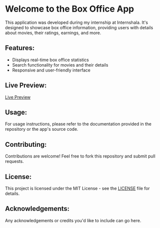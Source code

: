 <!DOCTYPE html>
<html lang="en">
<head>
  <meta charset="UTF-8">
  <meta name="viewport" content="width=device-width, initial-scale=1.0">
</head>
<body>
  <h1>Welcome to the Box Office App</h1>
  <p>This application was developed during my internship at Internshala. It's designed to showcase box office information, providing users with details about movies, their ratings, earnings, and more.</p>
  
  <!-- Add more sections, features, or screenshots here -->

  <h2>Features:</h2>
  <ul>
    <li>Displays real-time box office statistics</li>
    <li>Search functionality for movies and their details</li>
    <li>Responsive and user-friendly interface</li>
    <!-- Add your app's unique features here -->
  </ul>

  <!-- Embed live preview using an iframe -->
  <h2>Live Preview:</h2>
  <a href="https://effulgent-lebkuchen-df2ddd.netlify.app">Live Preview</a>

  <h2>Usage:</h2>
  <p>For usage instructions, please refer to the documentation provided in the repository or the app's source code.</p>

  <h2>Contributing:</h2>
  <p>Contributions are welcome! Feel free to fork this repository and submit pull requests.</p>

  <h2>License:</h2>
  <p>This project is licensed under the MIT License - see the <a href="LICENSE">LICENSE</a> file for details.</p>

  <h2>Acknowledgements:</h2>
  <p>Any acknowledgements or credits you'd like to include can go here.</p>
</body>
</html>
